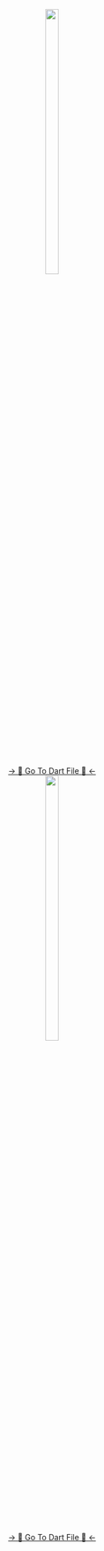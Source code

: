 <div align="center">
<img src = "https://github.com/mrsajidshaikh/first_apk/assets/149478269/2e5ee395-58fb-45aa-b972-4008ce3cc298" width = 22% height = 35%>
<div align="center">
<a href="https://github.com/mrsajidshaikh/first_apk/blob/master/lib/List%20of%20Fruits.dart">-> 📂 Go To Dart File 📂 <-</a>
</div>

<div align="center">
<img src = "https://github.com/mrsajidshaikh/first_apk/assets/149478269/f7303d5b-8dd9-4d4e-96d6-8357186a4739" width = 22% height = 35%>
<div align="center">
<a href="https://github.com/mrsajidshaikh/first_apk/blob/master/lib/Red%20%26%20White%20.dart">-> 📂 Go To Dart File 📂 <-</a>
</div>
